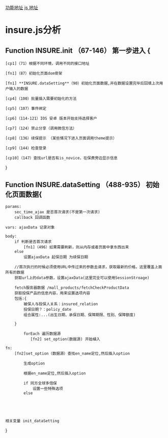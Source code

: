 [功能地址](https://supertest.bxr.im/mall_products/filling/XH_XHRS_0002?saleChannel=xrk_drp_app&d_id=469857027848306688&c_id=469857027848306688&xrk_is_share=0&data=%7B%22birthday%22:%221999-12-22%22,%22age_desc%22:%2218-49%E5%91%A8%E5%B2%81%22,%22policy_period%22:%221%E5%B9%B4%22,%22sex%22:%22%E7%94%B7%22,%22policy_amount%22:%2210%E4%B8%87%22%7D&_hashTime=151382923314340)
[js 地址](https://assets.xrkcdn.com/frontend-m/xrk-mall-frontend/xrk-mall-concat/static/cdn/js/insure_f5c1e32.js)

insure.js分析
===============================================================================================

**Function INSURE.init** （67-146） 第一步进入 {
-----------------------------------------------------------------------------------------------

	[cp1]（71）根据不同环境，调用不同的接口地址

	[fn1]（87）初始化页面dom骨架

	[fn1] **INSURE.dataSetting**（90）初始化页面数据,并在数据设置完毕后回填上次用户输入的数据

	[cp4]（100）批量插入需要初始化的方法

	[cp5]（107）事件绑定

	[cp6]（114-121）IOS 安卓 版本开始支持选择客户

	[cp7]（124）禁止分享（调用微信方法）

	[cp8]（136）续保提示 （某些情况下进入页面调用theme提示）

	[cp9]（144）检查登录

	[cp10]（147）查找url是否有is_novice，在保费旁边显示信息

}

**Function INSURE.dataSetting** （488-935） 初始化页面数据{
-----------------------------------------------------------------------------------------------
	params:
        sec_time_ajax 是否首次请求(不是第一次请求)
        callback 回调函数

    vars: ajaxData 记录对象

    body:
        if 判断是否首次请求
            [fn1]（496）如果需要刷新，则从内存或者页面中拿东西出来
        else
            设置ajaxData 起保日期 为续保日期

        //首次执行的时候必须使用URL中传过来的参数去请求，获取最新的价格，这里覆盖上面所有的数据
        获取url上的data参数，设置ajaxData(这里完全可以使用SessionStroage)

        fetch服务器数据 /mall_products/fetchCheckProductData
        获取投保产品的信息内容，用来设置选项内容
        包括:{
            被保人与投保人关系：insured_relation
            投保日期？：policy_date
            组合属性:...(出生日期、承保日期、保障期限、性别、保障额度)

        }

            forEach 遍历数据源
               [fn2] set_option(数据源) 开始植入

    fn:
        [fn2]set_option（数据源）查找en_name定位,然后插入option

            生成option

            根据en_name定位,然后插入option

            if 同方全球多倍保
                设置一些特殊选项
            else





	相关变量 init_dataSetting
}

